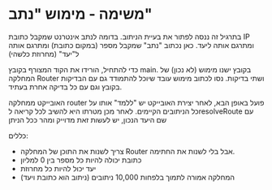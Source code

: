 # משימה - מימוש "נתב"
בתרגיל זה ננסה לפתור את בעיית הניתוב. בדומה לנתב אינטרנט שמקבל כתובת IP ומתרגם אותה ליעד. כאן נכתוב "נתב" שמקבל מספר (במקום כתובת) ומתרגם אותה ל"יעד" (מחרוזת כלשהי)

כדי להתחיל, הורידו את הקוד המצורף בקובץ main.
בקובץ ישנו מימוש (לא נכון) של המחלקה Router ושתי בדיקות. נסו לכתוב מימוש עובד שיוכל להתמודד גם עם הבדיקות בקובץ וגם עם כל בדיקה אחרת בעתיד. 

האובייקט ממחלקה router פועל באופן הבא, לאחר יצירת האובייקט יש "ללמד" אותו על כל הניתובים הקיימים. לאחר מכן מטרתו היא להשיב לכל קריאה לresolveRoute  עם שם היעד הנכון, יש לעשות זאת מדוייק ומהר ככל הניתן

כללים:

- צריך לשנות את התוכן של המחלקה Router אבל בלי לשנות את החתימה.
- כתובת יכולה להיות כל מספר בין 0 למליון
- יעד יכול להיות כל מחרוזת
- המחלקה אמורה לתמוך בלפחות 10,000 ניתובים (ניתוב הוא כתובת ויעד)
